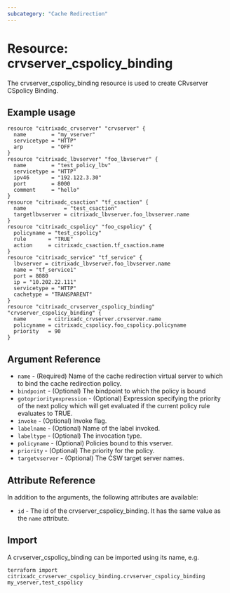 ```yaml
---
subcategory: "Cache Redirection"
---
```


# Resource: crvserver_cspolicy_binding

The crvserver_cspolicy_binding resource is used to create CRvserver CSpolicy Binding.


## Example usage

```hcl
resource "citrixadc_crvserver" "crvserver" {
  name        = "my_vserver"
  servicetype = "HTTP"
  arp         = "OFF"
}
resource "citrixadc_lbvserver" "foo_lbvserver" {
  name        = "test_policy_lbv"
  servicetype = "HTTP"
  ipv46       = "192.122.3.30"
  port        = 8000
  comment     = "hello"
}
resource "citrixadc_csaction" "tf_csaction" {
  name            = "test_csaction"
  targetlbvserver = citrixadc_lbvserver.foo_lbvserver.name
}
resource "citrixadc_cspolicy" "foo_cspolicy" {
  policyname = "test_cspolicy"
  rule       = "TRUE"
  action     = citrixadc_csaction.tf_csaction.name
}
resource "citrixadc_service" "tf_service" {
  lbvserver = citrixadc_lbvserver.foo_lbvserver.name
  name = "tf_service1"
  port = 8080
  ip = "10.202.22.111"
  servicetype = "HTTP"
  cachetype = "TRANSPARENT"
}
resource "citrixadc_crvserver_cspolicy_binding" "crvserver_cspolicy_binding" {
  name       = citrixadc_crvserver.crvserver.name
  policyname = citrixadc_cspolicy.foo_cspolicy.policyname
  priority   = 90
}
```


## Argument Reference

* `name` - (Required) Name of the cache redirection virtual server to which to bind the cache redirection policy.
* `bindpoint` - (Optional) The bindpoint to which the policy is bound
* `gotopriorityexpression` - (Optional) Expression specifying the priority of the next policy which will get evaluated if the current policy rule evaluates to TRUE.
* `invoke` - (Optional) Invoke flag.
* `labelname` - (Optional) Name of the label invoked.
* `labeltype` - (Optional) The invocation type.
* `policyname` - (Optional) Policies bound to this vserver.
* `priority` - (Optional) The priority for the policy.
* `targetvserver` - (Optional) The CSW target server names.


## Attribute Reference

In addition to the arguments, the following attributes are available:

* `id` - The id of the crvserver_cspolicy_binding. It has the same value as the `name` attribute.


## Import

A crvserver_cspolicy_binding can be imported using its name, e.g.

```shell
terraform import citrixadc_crvserver_cspolicy_binding.crvserver_cspolicy_binding my_vserver,test_cspolicy
```
